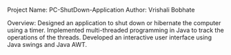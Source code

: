 Project Name:  PC-ShutDown-Application
Author: Vrishali Bobhate

Overview:
Designed an application to shut down or hibernate the computer using a timer.
Implemented multi-threaded programming in Java to track the operations of the threads.
Developed an interactive user interface using Java swings and Java AWT.

